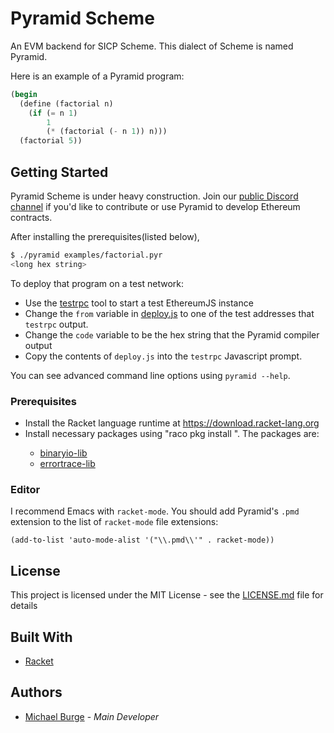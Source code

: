 # Pyramid Scheme

An EVM backend for SICP Scheme. This dialect of Scheme is named Pyramid.

Here is an example of a Pyramid program: 
```scheme
(begin
  (define (factorial n)
    (if (= n 1)
        1
        (* (factorial (- n 1)) n)))
  (factorial 5))
```

## Getting Started

Pyramid Scheme is under heavy construction. Join our [public Discord channel](https://discord.gg/854RH6x) if you'd like to contribute or use Pyramid to develop Ethereum contracts.

After installing the prerequisites(listed below), 

```bash
$ ./pyramid examples/factorial.pyr
<long hex string>
```

To deploy that program on a test network:
* Use the [testrpc](https://www.npmjs.com/package/ethereumjs-testrpc) tool to start a test EthereumJS instance
* Change the `from` variable in [deploy.js](deploy.js) to one of the test addresses that `testrpc` output.
* Change the `code` variable to be the hex string that the Pyramid compiler output
* Copy the contents of `deploy.js` into the `testrpc` Javascript prompt.

You can see advanced command line options using `pyramid --help`.

### Prerequisites

* Install the Racket language runtime at https://download.racket-lang.org
* Install necessary packages using "raco pkg install <name>". The packages are:
  * [binaryio-lib](https://docs.racket-lang.org/binaryio/index.html)
  * [errortrace-lib](https://docs.racket-lang.org/errortrace/using-errortrace.html)
  
### Editor

I recommend Emacs with `racket-mode`. You should add Pyramid's `.pmd` extension to the list of `racket-mode` file extensions:

```
(add-to-list 'auto-mode-alist '("\\.pmd\\'" . racket-mode))
```

## License

This project is licensed under the MIT License - see the [LICENSE.md](LICENSE.md) file for details

## Built With

* [Racket](http://racket-lang.org/)

## Authors

* [Michael Burge](https://twitter.com/taurineandcode) - *Main Developer*
